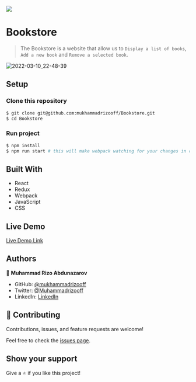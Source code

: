 ![](https://img.shields.io/badge/Microverse-blueviolet)
# Bookstore
> The Bookstore is a website that allow us to `Display a list of books`, `Add a new book` and `Remove a selected book`.

![2022-03-10_22-48-39](https://user-images.githubusercontent.com/63915024/157726913-01adfc68-3710-4237-8603-07c2969ef00d.png)

## Setup

### Clone this repository

```bash
$ git clone git@github.com:mukhammadrizooff/Bookstore.git
$ cd Bookstore
```

### Run project

```bash
$ npm install
$ npm run start # this will make webpack watching for your changes in code
```

## Built With

- React
- Redux
- Webpack
- JavaScript
- CSS

## Live Demo

[Live Demo Link](https://mukhammadrizooff.github.io/Bookstore/)


## Authors

👤 **Muhammad Rizo Abdunazarov**

- GitHub: [@mukhammadrizooff](https://github.com/mukhammadrizooff)
- Twitter: [@Muhammadrizooff](https://twitter.com/Muhammadrizooff)
- LinkedIn: [LinkedIn](https://www.linkedin.com/in/mukhammadrizooff/)

## 🤝 Contributing

Contributions, issues, and feature requests are welcome!

Feel free to check the [issues page](https://github.com/mukhammadrizooff/Bookstore/issues).

## Show your support

Give a ⭐️ if you like this project!
